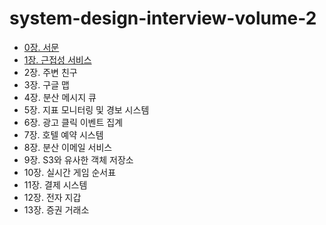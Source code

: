 # system-design-interview-volume-2

- [0장. 서문](/contents/chapter-00.md)
- [1장. 근접성 서비스](/contents/chapter-01.md)
- 2장. 주변 친구
- 3장. 구글 맵
- 4장. 분산 메시지 큐
- 5장. 지표 모니터링 및 경보 시스템
- 6장. 광고 클릭 이벤트 집계
- 7장. 호텔 예약 시스템
- 8장. 분산 이메일 서비스
- 9장. S3와 유사한 객체 저장소
- 10장. 실시간 게임 순서표
- 11장. 결제 시스템
- 12장. 전자 지갑
- 13장. 증권 거래소
